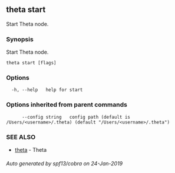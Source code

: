 ## theta start

Start Theta node.

### Synopsis

Start Theta node.

```
theta start [flags]
```

### Options

```
  -h, --help   help for start
```

### Options inherited from parent commands

```
      --config string   config path (default is /Users/<username>/.theta) (default "/Users/<username>/.theta")
```

### SEE ALSO

* [theta](theta.md)	 - Theta

###### Auto generated by spf13/cobra on 24-Jan-2019
